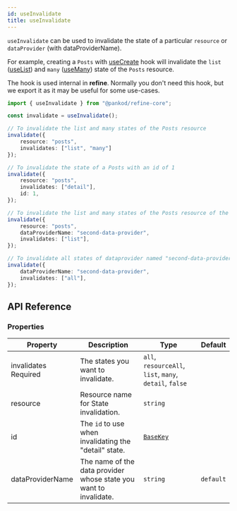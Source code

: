 ```yaml
---
id: useInvalidate
title: useInvalidate
---
```


`useInvalidate` can be used to invalidate the state of a particular `resource` or `dataProvider` (with dataProviderName). 

For example, creating a `Posts` with [useCreate](/api-reference/core/hooks/data/useCreate.md) hook will invalidate the `list` ([useList](/docs/api-reference/core/hooks/data/useList)) and `many` ([useMany](/api-reference/core/hooks/data/useMany.md)) state of the `Posts` resource.

The hook is used internal in **refine**. Normally you don't need this hook, but we export it as it may be useful for some use-cases.

```ts
import { useInvalidate } from "@pankod/refine-core";

const invalidate = useInvalidate();

// To invalidate the list and many states of the Posts resource
invalidate({
    resource: "posts",
    invalidates: ["list", "many"]
});

// To invalidate the state of a Posts with an id of 1
invalidate({
    resource: "posts",
    invalidates: ["detail"],
    id: 1,
});

// To invalidate the list and many states of the Posts resource of the dataProvider named "second-data-provider"
invalidate({
    resource: "posts",
    dataProviderName: "second-data-provider",
    invalidates: ["list"],
});

// To invalidate all states of dataprovider named "second-data-provider"
invalidate({
    dataProviderName: "second-data-provider",
    invalidates: ["all"],
});
```

## API Reference

### Properties

| Property         | Description                                                                                        | Type                                                    | Default   |
| ---------------- | -------------------------------------------------------------------------------------------------- | ------------------------------------------------------- | --------- |
| <div className="required-block"><div>invalidates</div> <div className="required">Required</div></div>      | The states you want to invalidate.                                                                  | `all`, `resourceAll`, `list`, `many`, `detail`, `false` |           |
| resource         | Resource name for State invalidation.                                                               | `string`                                                |           |
| id               | The `id` to use when invalidating the "detail" state.                                               | [`BaseKey`](/api-reference/core/interfaces.md#basekey)                |           |
| dataProviderName | The name of the data provider whose state you want to invalidate. | `string`                                                | `default` |
